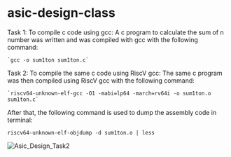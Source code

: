 # asic-design-class
Task 1: To compile c code using gcc:
  A c program to calculate the sum of n number was written and was compiled with gcc with the following command:
  
    `gcc -o sum1ton sum1ton.c`

Task 2: To compile the same c code using RiscV gcc:
  The same c program was then compiled using RiscV gcc with the following command:
  
    `riscv64-unknown-elf-gcc -O1 -mabi=lp64 -march=rv64i -o sum1ton.o sum1ton.c`

  After that, the following command is used to dump the assembly code in terminal:
  
  `riscv64-unknown-elf-objdump -d sum1ton.o | less` 

  
  
![Asic_Design_Task2](https://github.com/user-attachments/assets/1ec2ac62-58e8-4abd-bfac-4732a1a72a64)
